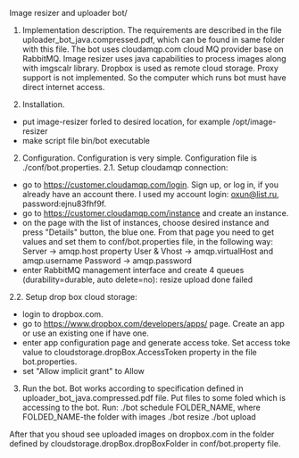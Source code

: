 Image resizer and uploader bot/

1. Implementation description.
The requirements are described in the file uploader_bot_java.compressed.pdf, which can be found in same folder with this file.
The bot uses cloudamqp.com cloud MQ provider base on RabbitMQ.
Image resizer uses java capabilities to process images along with imgscalr library.
Dropbox is used as remote cloud storage.
Proxy support is not implemented. So the computer which runs bot must have direct internet access.


2. Installation.
- put image-resizer forled to desired location, for example /opt/image-resizer
- make script file bin/bot executable


2. Configuration.
Configuration is very simple. Configuration file is ./conf/bot.properties.
2.1. Setup cloudamqp connection:
 - go to https://customer.cloudamqp.com/login. Sign up, or log in, if you already have an account there. I used my account login: oxun@list.ru, password:ejnu83fhf9f.
 - go to https://customer.cloudamqp.com/instance and create an instance.
 - on the page with the list of instances, choose desired instance and press "Details" button, the blue one.
 From that page you need to get values and set them to conf/bot.properties file, in the following way:
    Server 	->  amqp.host property
    User & Vhost -> amqp.virtualHost and amqp.username
    Password -> amqp.password
 - enter RabbitMQ management interface and create 4 queues (durability=durable, auto delete=no):
    resize
    upload
    done
    failed

2.2. Setup drop box cloud storage:
 - login to dropbox.com.
 - go to https://www.dropbox.com/developers/apps/ page. Create an app or use an existing one if have one.
 - enter app configuration page and generate access toke. Set access toke value to cloudstorage.dropBox.AccessToken property in the file bot.properties.
 - set "Allow implicit grant" to Allow


3. Run the bot.
 Bot works according to specification defined in uploader_bot_java.compressed.pdf file.
 Put files to some foled which is accessing to the bot.
 Run:
 ./bot schedule FOLDER_NAME, where FOLDED_NAME-the folder with images
 ./bot resize
 ./bot upload

 After that you shoud see uploaded images on dropbox.com in the folder defined by cloudstorage.dropBox.dropBoxFolder in conf/bot.property file.



